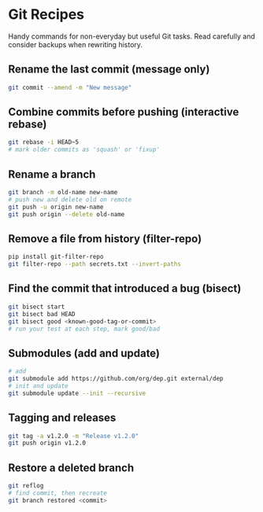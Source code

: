 # Git Recipes

Handy commands for non-everyday but useful Git tasks. Read carefully and consider backups when rewriting history.

## Rename the last commit (message only)
```bash
git commit --amend -m "New message"
```

## Combine commits before pushing (interactive rebase)
```bash
git rebase -i HEAD~5
# mark older commits as 'squash' or 'fixup'
```

## Rename a branch
```bash
git branch -m old-name new-name
# push new and delete old on remote
git push -u origin new-name
git push origin --delete old-name
```

## Remove a file from history (filter-repo)
```bash
pip install git-filter-repo
git filter-repo --path secrets.txt --invert-paths
```

## Find the commit that introduced a bug (bisect)
```bash
git bisect start
git bisect bad HEAD
git bisect good <known-good-tag-or-commit>
# run your test at each step, mark good/bad
```

## Submodules (add and update)
```bash
# add
git submodule add https://github.com/org/dep.git external/dep
# init and update
git submodule update --init --recursive
```

## Tagging and releases
```bash
git tag -a v1.2.0 -m "Release v1.2.0"
git push origin v1.2.0
```

## Restore a deleted branch
```bash
git reflog
# find commit, then recreate
git branch restored <commit>
```
